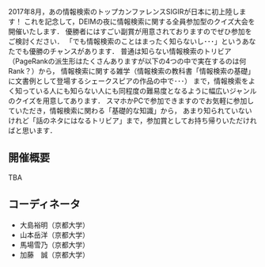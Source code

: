 2017年8月，あの情報検索のトップカンファレンスSIGIRが日本に初上陸します！
これを記念して，DEIMの夜に情報検索に関する全員参加型のクイズ大会を開催いたします．
優勝者にはすごい副賞が用意されておりますのでぜひ参加をご検討ください．
「でも情報検索のことはまったく知らないし･･･」というあなたでも優勝のチャンスがあります．
普通は知らない情報検索のトリビア（PageRankの派生形はたくさんありますが以下の4つの中で実在するのは何Rank？）から，
情報検索に関する雑学（情報検索の教科書「情報検索の基礎」に文書例として登場するシェークスピアの作品の中で･･･）
まで，情報検索をよく知っている人にも知らない人にも同程度の難易度となるように幅広いジャンルのクイズを用意してあります．
スマホかPCで参加できますのでお気軽に参加していただき，情報検索に関わる「基礎的な知識」から，
あまり知られていないけれど「話のネタにはなるトリビア」まで，参加賞としてお持ち帰りいただければと思います．

## 開催概要
TBA

## コーディネータ
- 大島裕明（京都大学）
- 山本岳洋（京都大学）
- 馬場雪乃（京都大学）
- 加藤　誠（京都大学）

